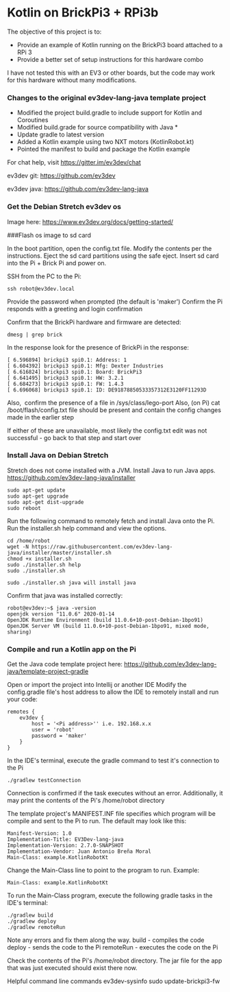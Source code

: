 # Kotlin on BrickPi3 + RPi3b

The objective of this project is to:
- Provide an example of Kotlin running on the BrickPi3 board attached to a RPi 3
- Provide a better set of setup instructions for this hardware combo

I have not tested this with an EV3 or other boards, but the code may work for this
hardware without many modifications.

### Changes to the original ev3dev-lang-java template project
- Modified the project build.gradle to include support for Kotlin and Coroutines
- Modified build.grade for source compatibility with Java *
- Update gradle to latest version
- Added a Kotlin example using two NXT motors (KotlinRobot.kt)
- Pointed the manifest to build and package the Kotlin example

For chat help, visit https://gitter.im/ev3dev/chat

ev3dev git: https://github.com/ev3dev

ev3dev java: https://github.com/ev3dev-lang-java

### Get the Debian Stretch ev3dev os

Image here:
https://www.ev3dev.org/docs/getting-started/

###Flash os image to sd card

In the boot partition, open the config.txt file. Modify the contents per the instructions. 
Eject the sd card partitions using the safe eject.
Insert sd card into the Pi + Brick Pi and power on.

SSH from the PC to the Pi:
```
ssh robot@ev3dev.local
```
Provide the password when prompted (the default is 'maker')
Confirm the Pi responds with a greeting and login confirmation

Confirm that the BrickPi hardware and firmware are detected:
```
dmesg | grep brick
```

In the response look for the presence of BrickPi in the response:
```
[ 6.596894] brickpi3 spi0.1: Address: 1
[ 6.604392] brickpi3 spi0.1: Mfg: Dexter Industries
[ 6.616824] brickpi3 spi0.1: Board: BrickPi3
[ 6.641495] brickpi3 spi0.1: HW: 3.2.1
[ 6.684273] brickpi3 spi0.1: FW: 1.4.3
[ 6.696068] brickpi3 spi0.1: ID: DE91878850533357312E3120FF11293D
```

Also,  confirm the presence of a file in /sys/class/lego-port
Also, (on Pi) cat /boot/flash/config.txt file should be present and contain the config changes made in the earlier step

If either of these are unavailable, most likely the config.txt edit was not successful - go back to that step and start over

### Install Java on Debian Stretch 

Stretch does not come installed with a JVM. Install Java to run Java apps.
https://github.com/ev3dev-lang-java/installer

```
sudo apt-get update
sudo apt-get upgrade
sudo apt-get dist-upgrade
sudo reboot
```

Run the following command to remotely fetch and install Java onto the Pi. Run the installer.sh help command and view the options.
```
cd /home/robot
wget -N https://raw.githubusercontent.com/ev3dev-lang-java/installer/master/installer.sh
chmod +x installer.sh
sudo ./installer.sh help
sudo ./installer.sh
```

```
sudo ./installer.sh java will install java
```

Confirm that java was installed correctly: 
```
robot@ev3dev:~$ java -version
openjdk version "11.0.6" 2020-01-14
OpenJDK Runtime Environment (build 11.0.6+10-post-Debian-1bpo91)
OpenJDK Server VM (build 11.0.6+10-post-Debian-1bpo91, mixed mode, sharing)
```

### Compile and run a Kotlin app on the Pi


Get the Java code template project here:
https://github.com/ev3dev-lang-java/template-project-gradle

Open or import the project into Intellij or another IDE
Modify the config.gradle file's host address to allow the IDE to remotely install and run your code:

```
remotes {
    ev3dev {
        host = '<Pi address>'' i.e. 192.168.x.x
        user = 'robot'
        password = 'maker'
    }
}
```

In the IDE's terminal, execute the gradle command to test it's connection to the Pi

```
./gradlew testConnection
```

Connection is confirmed if the task executes without an error. Additionally, it may print the contents of the Pi's /home/robot directory

The template project's MANIFEST.INF file specifies which program will be compile and sent to the Pi to run. The default may look like this:

```
Manifest-Version: 1.0
Implementation-Title: EV3Dev-lang-java
Implementation-Version: 2.7.0-SNAPSHOT
Implementation-Vendor: Juan Antonio Breña Moral
Main-Class: example.KotlinRobotKt
```

Change the Main-Class line to point to the program to run. Example:

```
Main-Class: example.KotlinRobotKt
```

To run the Main-Class program, execute the following gradle tasks in the IDE's terminal:

```
./gradlew build
./gradlew deploy
./gradlew remoteRun
```

Note any errors and fix them along the way.
build - compiles the code
deploy - sends the code to the Pi
remoteRun - executes the code on the Pi

Check the contents of the Pi's /home/robot directory. The jar file for the app that was just executed should exist there now.

Helpful command line commands
ev3dev-sysinfo
sudo update-brickpi3-fw
